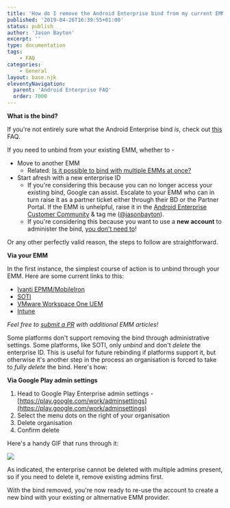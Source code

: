 ```yaml
---
title: 'How do I remove the Android Enterprise bind from my current EMM?'
published: '2019-04-26T16:39:55+01:00'
status: publish
author: 'Jason Bayton'
excerpt: ''
type: documentation
tags: 
    - FAQ
categories:
    - General
layout: base.njk
eleventyNavigation:
  parent: 'Android Enterprise FAQ'
  order: 7000
--- 
```

<div class="callout">

**What is the bind?**

If you're not entirely sure what the Android Enterprise bind _is_, check out [this](/android/android-enterprise-faq/what-is-the-bind/) FAQ.

</div>

If you need to unbind from your existing EMM, whether to - 

- Move to another EMM
  - Related: [Is it possible to bind with multiple EMMs at once?](/android/android-enterprise-faq/bind-ae-with-multiple-emms/)
- Start afresh with a new enterprise ID
  - If you're considering this because you can no longer access your existing bind, Google can assist. Escalate to your EMM who can in turn raise it as a partner ticket either through their BD or the Partner Portal. If the EMM is unhelpful, raise it in the [Android Enterprise Customer Community](https://androidenterprise.community) & tag me ([@jasonbayton](https://www.androidenterprise.community/t5/user/viewprofilepage/user-id/11)).
  - If you're considering this because you want to use a **new account** to administer the bind, [you don't need to](/android/android-enterprise-faq/manage-bind-account/)!

Or any other perfectly valid reason, the steps to follow are straightforward.

**Via your EMM**

In the first instance, the simplest course of action is to unbind through your EMM. Here are some current links to this:

- [Ivanti EPMM/MobileIron](https://help.ivanti.com/mi/help/en_us/CORE/11.x/dmga/DMGfiles/Removing_Android_enterpr.htm)
- [SOTI](https://www.soti.net/mc/help/v15.2/en/console/devices/managing/enrollment/androidplus/enterprise/mgpa_enterprise_delete.html)
- [VMware Workspace One UEM](https://docs.vmware.com/en/VMware-Workspace-ONE-UEM/services/Android_Platform/GUID-AndroidRegistrationRegisterAndroidwithWorkspaceONE.html)
- [Intune](https://docs.vmware.com/en/VMware-Workspace-ONE-UEM/services/Android_Platform/GUID-AndroidRegistrationRegisterAndroidwithWorkspaceONE.html)

_Feel free to [submit a PR](https://github.com/jasonbayton/11ty/blob/main/_src/android/android-enterprise-faq/delete-the-ae-bind.md) with additional EMM articles!_

Some platforms don't support removing the bind through administrative settings. Some platforms, like SOTI, only _unbind_ and don't _delete_ the enterprise ID. This is useful for future rebinding if platforms support it, but otherwise it's another step in the process an organisation is forced to take to _fully delete_ the bind. Here's how:

**Via Google Play admin settings**

1. Head to Google Play Enterprise admin settings - [https://play.google.com/work/adminsettings](https://play.google.com/work/adminsettings)
2. Select the menu dots on the right of your organisation
3. Delete organisation
4. Confirm delete

Here's a handy GIF that runs through it:

![](https://cdn.bayton.org/uploads/2024/delete-bind/2024-04-24_12.31.35.gif)

<div class="callout">

As indicated, the enterprise cannot be deleted with multiple admins present, so if you need to delete it, remove existing admins first.

</div>

With the bind removed, you're now ready to re-use the account to create a new bind with your existing or altnernative EMM provider.

